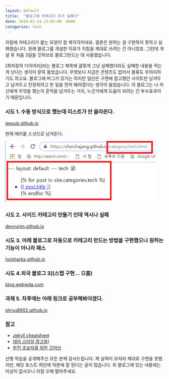 ```yaml
---
layout: default
title:  "블로그에 카테고리 추가 실패기"
date: 2019-01-24 23:05:00 -0400
categories: tech
---
```


지킬에 카테고리가 붙는 모양이 참 제각각이네요.
결론은 원하는 걸 구현하지 못하고 실패했습니다.
원래 블로그를 개설한 이유가 지킬을 제대로 쓰려는 건 아니었죠.
그런데 개설 후 처음 3일을 깃허브로 블로그만드는 데 사용했습니다.

[최차장의 다이어리]라는 블로그 제목에 걸맞게 그냥 실패했더라도 실패한 내용을 적는 게 낫다는 생각이 문뜩 들었습니다.
무엇보다 지금은 콘텐츠도 없어서 블류도 무의미하기도 하고요.
블로그에 버그가 있기는 하지만 일단은 구현에 참고했던 사이트만 남겨두고 남겨두고 진정하려고 한 일을 먼저 해야겠다는 생각이 들었습니다.
이 블로그는 나 자신에게 무엇을 했는지 흔적을 남겨두는 거지, 누군가에게 도움이 되려는 건 부수효과이기 때문입니다.
      
### 시도 1. 수동 방식으로 했는데 리스트가 안 올라온다.

[jeesub.github.io](https://jeesub.github.io/blog/jekyll-%EC%B9%B4%ED%85%8C%EA%B3%A0%EB%A6%AC-%EB%A7%8C%EB%93%A4%EA%B8%B0/)

현재 에러를 스샷으로 남겨둔다.

![에러](/assets/images/3rd_error.png)

### 시도 2. 사이드 카테고리 만들기 인데 역시나 실패
[devyurim.github.io](https://devyurim.github.io/development%20environment/github%20blog/2018/08/07/blog-6.html)

### 시도 3. 아래 블로그로 자동으로 카테고리 만드는 방법을 구현했으나 원하는 기능이 아니라 패스
[hoisharka.github.io](https://hoisharka.github.io/jekyll/2017/12/03/jekyll-category-002/)

### 시도 4.외국 블로그 3](스텝 구현... 으흠)
[blog.webjeda.com](https://blog.webjeda.com/jekyll-categories/)

### 과제 5. 차후에는 아래 링크로 공부해봐야겠다.
[shryu8902.github.io](https://shryu8902.github.io/tags/#%EC%A7%80%ED%82%AC)

### 참고
- [Jekyll cheatsheet](https://devhints.io/jekyll)
- [테마 스타일 참고용](lixizhi.github.io))
- [완전 초보자를 위한 깃허브](https://nolboo.kim/blog/2013/10/06/github-for-beginner/)

선행 학습을 공개해주신 모든 분께 감사드립니다.
제 실력이 모자라 제대로 구현을 못했지만, 해당 포스트 하단에 덕분에 잘 된다는 글이 많습니다.
위 블로그에 있는 내용에는 이상이 없사오니 이점 오해 말아주세요.
